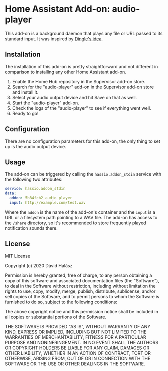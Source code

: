 # Home Assistant Add-on: audio-player

This add-on is a background daemon that plays any file or URL passed to its standard input. It was inspired by [Dingle's idea](https://community.home-assistant.io/t/hassio-and-local-audio/22975/14).

## Installation
The installation of this add-on is pretty straightforward and not different in comparison to installing any other Home Assistant add-on.

1. Enable the Home Hub repository in the Supervisor add-on store.
2. Search for the "audio-player" add-on in the Supervisor add-on store and install it.
3. Select your audio output device and hit Save on that as well.
4. Start the "audio-player" add-on.
5. Check the logs of the "audio-player" to see if everything went well.
6. Ready to go!

## Configuration
There are no configuration parameters for this add-on, the only thing to set up is the audio output device.

## Usage
The add-on can be triggered by calling the `hassio.addon_stdin` service with the following two attributes:
```yaml
service: hassio.addon_stdin
data:
  addon: 5b84fcb2_audio_player
  input: http://example.com/test.wav
```

Where the `addon` is the name of the add-on's container and the `input` is a URL or a filesystem path pointing to a WAV file. The add-on has access to the `/share` directory, so it's recommended to store frequently played notification sounds there.

## License

MIT License

Copyright (c) 2020 Dávid Halász

Permission is hereby granted, free of charge, to any person obtaining a copy
of this software and associated documentation files (the "Software"), to deal
in the Software without restriction, including without limitation the rights
to use, copy, modify, merge, publish, distribute, sublicense, and/or sell
copies of the Software, and to permit persons to whom the Software is
furnished to do so, subject to the following conditions:

The above copyright notice and this permission notice shall be included in all
copies or substantial portions of the Software.

THE SOFTWARE IS PROVIDED "AS IS", WITHOUT WARRANTY OF ANY KIND, EXPRESS OR
IMPLIED, INCLUDING BUT NOT LIMITED TO THE WARRANTIES OF MERCHANTABILITY,
FITNESS FOR A PARTICULAR PURPOSE AND NONINFRINGEMENT. IN NO EVENT SHALL THE
AUTHORS OR COPYRIGHT HOLDERS BE LIABLE FOR ANY CLAIM, DAMAGES OR OTHER
LIABILITY, WHETHER IN AN ACTION OF CONTRACT, TORT OR OTHERWISE, ARISING FROM,
OUT OF OR IN CONNECTION WITH THE SOFTWARE OR THE USE OR OTHER DEALINGS IN THE
SOFTWARE.
